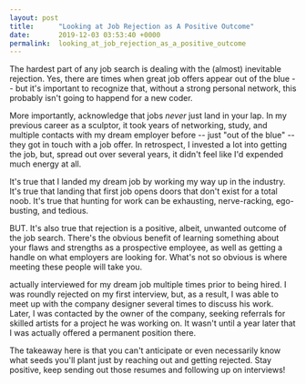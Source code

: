 ```yaml
---
layout: post
title:      "Looking at Job Rejection as A Positive Outcome"
date:       2019-12-03 03:53:40 +0000
permalink:  looking_at_job_rejection_as_a_positive_outcome
---
```


The hardest part of any job search is dealing with the (almost) inevitable rejection.  Yes, there are times when great job offers appear out of the blue -- but it's important to recognize that, without a strong personal network, this probably isn't going to happend for a new coder.

More importantly, acknowledge that jobs *never* just land in your lap.   In my previous career as a sculptor, it took years of networking, study, and multiple contacts with my dream employer before -- just "out of the blue" -- they got in touch with a job offer.  In retrospect, I invested a lot into getting the job, but, spread out over several years, it didn't feel like I'd expended much energy at all. 

It's true that I landed my dream job by working my way up in the industry.  It's true that landing that first job opens doors that don't exist for a total noob.  It's true that hunting for work can be exhausting, nerve-racking, ego-busting, and tedious.  

BUT.  It's also true that rejection is a positive, albeit, unwanted outcome of the job search.  There's the obvious benefit of learning something about your flaws and strengths as a prospective employee, as well as getting a handle on what employers are looking for.  What's not so obvious is where meeting these people will take you.  

actually interviewed for my dream job multiple times prior to being hired. I was roundly rejected on my first interview, but, as a result, I was able to meet up with the company designer several times to discuss his work.  Later, I was contacted by the owner of the company, seeking referrals for skilled artists for a project he was working on.  It wasn't until a year later that I was actually offered a permanent position there.

The takeaway here is that you can't anticipate or even necessarily know what seeds you'll plant just by reaching out and getting rejected.  Stay positive, keep sending out those resumes and following up on interviews!   





